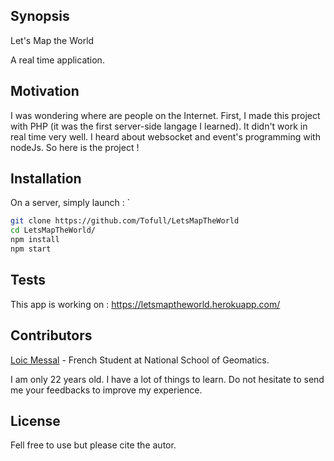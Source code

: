 ## Synopsis

Let's Map the World

A real time application. 


## Motivation

I was wondering where are people on the Internet. First, I made this project with PHP (it was the first server-side langage I learned). It didn't work in real time very well. I heard about websocket and event's programming with nodeJs. So here is the project ! 

## Installation

On a server, simply launch : `
```sh
git clone https://github.com/Tofull/LetsMapTheWorld
cd LetsMapTheWorld/
npm install 
npm start
```

## Tests
This app is working on : https://letsmaptheworld.herokuapp.com/

## Contributors

[Loic Messal](https://fr.linkedin.com/in/loicmessal "Profil LinkedIn") - French Student at National School of Geomatics.


I am only 22 years old. I have a lot of things to learn. Do not hesitate to send me your feedbacks to improve my experience.

## License

Fell free to use but please cite the autor.
